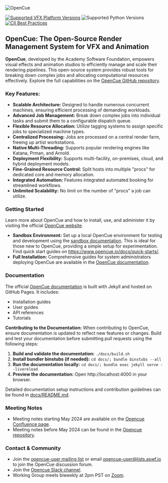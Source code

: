 <!-- Improved README for OpenCue - Academy Software Foundation -->
![OpenCue](/images/opencue_logo_with_text.png)

[![Supported VFX Platform Versions](https://img.shields.io/badge/vfx%20platform-2021--2024-lightgrey.svg)](http://www.vfxplatform.com/)
![Supported Python Versions](https://img.shields.io/badge/python-3.6+-blue.svg)
[![CII Best Practices](https://bestpractices.coreinfrastructure.org/projects/2837/badge)](https://bestpractices.coreinfrastructure.org/projects/2837)

## OpenCue: The Open-Source Render Management System for VFX and Animation

**OpenCue**, developed by the Academy Software Foundation, empowers visual effects and animation studios to efficiently manage and scale their rendering pipelines. This open-source system provides robust tools for breaking down complex jobs and allocating computational resources effectively.  Explore the full capabilities on the [OpenCue GitHub repository](https://github.com/AcademySoftwareFoundation/OpenCue).

### Key Features:

*   **Scalable Architecture:** Designed to handle numerous concurrent machines, ensuring efficient processing of demanding workloads.
*   **Advanced Job Management:** Break down complex jobs into individual tasks and submit them to a configurable dispatch queue.
*   **Flexible Resource Allocation:** Utilize tagging systems to assign specific jobs to specialized machine types.
*   **Centralized Processing:** Jobs are processed on a central render farm, freeing up artist workstations.
*   **Native Multi-Threading:** Supports popular rendering engines like Katana, Prman, and Arnold.
*   **Deployment Flexibility:** Supports multi-facility, on-premises, cloud, and hybrid deployment models.
*   **Fine-Grained Resource Control:** Split hosts into multiple "procs" for dedicated core and memory allocation.
*   **Integrated Automation:** Features integrated automated booking for streamlined workflows.
*   **Unlimited Scalability:** No limit on the number of "procs" a job can utilize.

### Getting Started

Learn more about OpenCue and how to install, use, and administer it by visiting the official [OpenCue website](https://www.opencue.io).

*   **Sandbox Environment:** Set up a local OpenCue environment for testing and development using the [sandbox documentation](https://github.com/AcademySoftwareFoundation/OpenCue/blob/master/sandbox/README.md). This is ideal for those new to OpenCue, providing a simple setup for experimentation. Find quick start guides on https://www.opencue.io/docs/quick-starts/.
*   **Full Installation:** Comprehensive guides for system administrators deploying OpenCue are available in the [OpenCue documentation](https://www.opencue.io/docs/getting-started/).

### Documentation

The official [OpenCue documentation](https://docs.opencue.io) is built with Jekyll and hosted on GitHub Pages.  It includes:

*   Installation guides
*   User guides
*   API references
*   Tutorials

**Contributing to the Documentation:** When contributing to OpenCue, ensure documentation is updated to reflect new features or changes.  Build and test your documentation before submitting pull requests using the following steps:

1.  **Build and validate the documentation:**  `./docs/build.sh`
2.  **Install bundler binstubs (if needed):** `cd docs/; bundle binstubs --all`
3.  **Run the documentation locally:** `cd docs/; bundle exec jekyll serve --livereload`
4.  **Preview the documentation:** Open http://localhost:4000 in your browser.

Detailed documentation setup instructions and contribution guidelines can be found in [docs/README.md](https://github.com/AcademySoftwareFoundation/OpenCue/blob/master/docs/README.md).

### Meeting Notes

*   Meeting notes starting May 2024 are available on the [Opencue Confluence page](http://wiki.aswf.io/display/OPENCUE/OpenCue+Home).
*   Meeting notes before May 2024 can be found in the [Opencue repository](https://github.com/AcademySoftwareFoundation/OpenCue/tree/master/tsc/meetings).

### Contact & Community

*   Join the [opencue-user mailing list](https://lists.aswf.io/g/opencue-user) or email <opencue-user@lists.aswf.io> to join the OpenCue discussion forum.
*   Join the [Opencue Slack channel](https://academysoftwarefdn.slack.com/archives/CMFPXV39Q).
*   Working Group meets biweekly at 2pm PST on [Zoom](https://www.google.com/url?q=https://zoom-lfx.platform.linuxfoundation.org/meeting/95509555934?password%3Da8d65f0e-c5f0-44fb-b362-d3ed0c22b7c1&sa=D&source=calendar&ust=1717863981078692&usg=AOvVaw1zRcYz7VPAwfwOXeBPpoM6).
